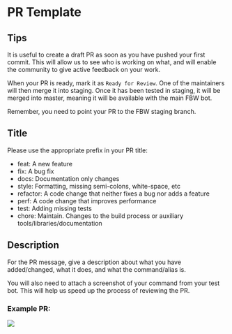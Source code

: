 # PR Template

## Tips

It is useful to create a draft PR as soon as you have pushed your first commit. This will allow us to see who is working on what, and will enable the community to give active feedback on your work.

When your PR is ready, mark it as `Ready for Review`. One of the maintainers will then merge it into staging. Once it has been tested in staging, it will be merged into master, meaning it will be available with the main FBW bot.

Remember, you need to point your PR to the FBW staging branch.

## Title

Please use the appropriate prefix in your PR title:

- feat: A new feature
- fix: A bug fix
- docs: Documentation only changes
- style: Formatting, missing semi-colons, white-space, etc
- refactor: A code change that neither fixes a bug nor adds a feature
- perf: A code change that improves performance
- test: Adding missing tests
- chore: Maintain. Changes to the build process or auxiliary tools/libraries/documentation

## Description

For the PR message, give a description about what you have added/changed, what it does, and what the command/alias is.

You will also need to attach a screenshot of your command from your test bot. This will help us speed up the process of reviewing the PR. 

### Example PR:

<img src="https://media.discordapp.net/attachments/864493190471352344/884793273212862565/unknown.png">
